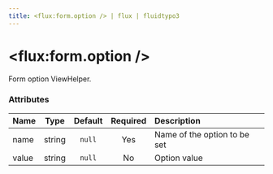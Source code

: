 ```yaml
---
title: <flux:form.option /> | flux | fluidtypo3
---
```


# <flux:form.option />

Form option ViewHelper.

### Attributes

| Name | Type | Default | Required | Description |
|:-----|:----:|:-------:|:--------:|:------------|
| name | string | `null` | Yes | Name of the option to be set |
| value | string | `null` | No | Option value |